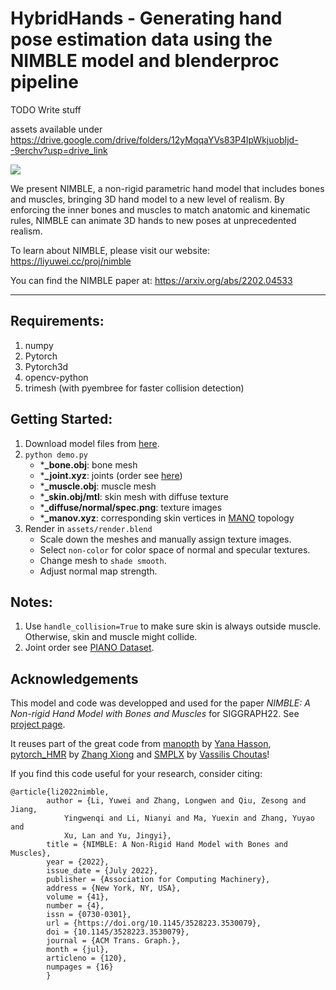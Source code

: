 HybridHands - Generating hand pose estimation data using the NIMBLE model and blenderproc pipeline
========


TODO Write stuff

assets available under https://drive.google.com/drive/folders/12yMqqaYVs83P4lpWkjuobIjd--9erchv?usp=drive_link


![](https://liyuwei.cc/proj/img/nimble_teaser.jpg)

We present NIMBLE, a non-rigid parametric hand model that includes bones and muscles, bringing 3D hand model to a new level of realism. By enforcing the inner bones and muscles to match anatomic and kinematic rules, NIMBLE can animate 3D hands to new poses at unprecedented realism.

To learn about NIMBLE, please visit our website: https://liyuwei.cc/proj/nimble

You can find the NIMBLE paper at: https://arxiv.org/abs/2202.04533


---
## Requirements:
1. numpy
2. Pytorch
3. Pytorch3d
4. opencv-python
5. trimesh (with pyembree for faster collision detection)


## Getting Started:

1. Download model files from [here](https://drive.google.com/drive/folders/1g7DWuDW5nYI2VDbdemDK2dGVwVHV2a1X?usp=sharing).
2. `python demo.py` 
   - ***_bone.obj**: bone mesh
   - ***_joint.xyz**: joints (order see [here](https://github.com/reyuwei/PIANO_mri_data/raw/master/piano_joint_id.png))
   - ***_muscle.obj**: muscle mesh
   - ***_skin.obj/mtl**: skin mesh with diffuse texture
   - ***_diffuse/normal/spec.png**: texture images
   - ***_manov.xyz**: corresponding skin vertices in [MANO](http://mano.is.tue.mpg.de/) topology
3. Render in `assets/render.blend` 
   - Scale down the meshes and manually assign texture images.
   - Select `non-color` for color space of normal and specular textures. 
   - Change mesh to `shade smooth`.
   - Adjust normal map strength.

## Notes:
1. Use `handle_collision=True` to make sure skin is always outside muscle. Otherwise, skin and muscle might collide. 
2. Joint order see [PIANO Dataset](https://github.com/reyuwei/PIANO_mri_data?tab=readme-ov-file#joint-id).

## Acknowledgements

This model and code was developped and used for the paper *NIMBLE: A Non-rigid Hand Model with Bones and Muscles* for SIGGRAPH22.
See [project page](https://liyuwei.cc/proj/nimble).

It reuses part of the great code from 
[manopth](https://github.com/hassony2/manopth/blob/master/manopth) by [Yana Hasson](https://hassony2.github.io/),
[pytorch_HMR](https://github.com/MandyMo/pytorch_HMR) by [Zhang Xiong](https://github.com/MandyMo) and
[SMPLX](https://github.com/vchoutas/smplx) by [Vassilis Choutas](https://github.com/vchoutas)!


If you find this code useful for your research, consider citing:

```
@article{li2022nimble,
        author = {Li, Yuwei and Zhang, Longwen and Qiu, Zesong and Jiang, 
            Yingwenqi and Li, Nianyi and Ma, Yuexin and Zhang, Yuyao and
            Xu, Lan and Yu, Jingyi},
        title = {NIMBLE: A Non-Rigid Hand Model with Bones and Muscles},
        year = {2022},
        issue_date = {July 2022},
        publisher = {Association for Computing Machinery},
        address = {New York, NY, USA},
        volume = {41},
        number = {4},
        issn = {0730-0301},
        url = {https://doi.org/10.1145/3528223.3530079},
        doi = {10.1145/3528223.3530079},
        journal = {ACM Trans. Graph.},
        month = {jul},
        articleno = {120},
        numpages = {16}
        }
```
